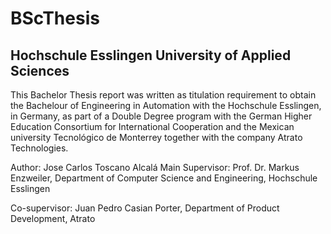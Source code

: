 # BScThesis
## Hochschule Esslingen University of Applied Sciences
This Bachelor Thesis report was written as titulation requirement to obtain the Bachelour of Engineering in Automation with the Hochschule Esslingen, in Germany, as part of a Double Degree program with the German Higher Education Consortium for International Cooperation and the Mexican university Tecnológico de Monterrey together with the company Atrato Technologies.

Author: Jose Carlos Toscano Alcalá
Main Supervisor: Prof. Dr. Markus Enzweiler, Department of Computer Science and Engineering, Hochschule Esslingen

Co-supervisor: Juan Pedro Casian Porter, Department of Product Development, Atrato 
